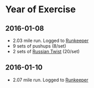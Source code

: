 # Year of Exercise

## 2016-01-08
* 2.03 mile run. Logged to [Runkeeper](https://runkeeper.com/user/ritcheyer/activity/716219851)
* 9 sets of pushups (8/set)
* 2 sets of [Russian Twist](https://www.youtube.com/watch?v=qrOXAw5qjgI) (20/set)

## 2016-01-10
* 2.07 mile run. Logged to [Runkeeper](https://runkeeper.com/user/ritcheyer/activity/717331933)


